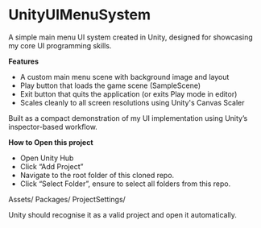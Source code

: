 # UnityUIMenuSystem

A simple main menu UI system created in Unity, designed for showcasing my core UI programming skills.

**Features**
- A custom main menu scene with background image and layout
- Play button that loads the game scene (SampleScene)
- Exit button that quits the application (or exits Play mode in editor)
- Scales cleanly to all screen resolutions using Unity's Canvas Scaler

Built as a compact demonstration of my UI implementation using Unity’s inspector-based workflow.


**How to Open this project**

- Open Unity Hub
- Click “Add Project”
- Navigate to the root folder of this cloned repo.
- Click “Select Folder”, ensure to select all folders from this repo.

Assets/
Packages/
ProjectSettings/

Unity should recognise it as a valid project and open it automatically.

